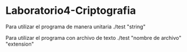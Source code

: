 # Laboratorio4-Criptografia

Para utilizar el programa de manera unitaria ./test "string"

Para utilizar el programa con archivo de texto ./test "nombre de archivo" "extension"
